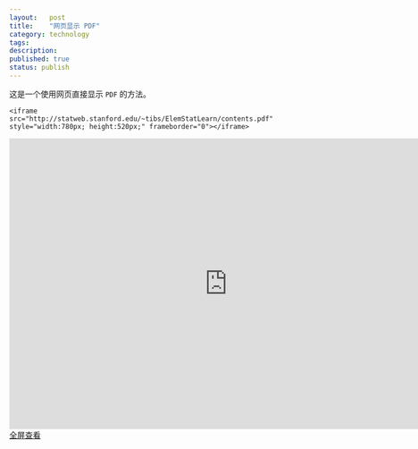 ```yaml
---
layout:   post
title:    "网页显示 PDF"
category: technology
tags:     
description: 
published: true
status: publish
---
```


这是一个使用网页直接显示 `PDF` 的方法。

    <iframe src="http://statweb.stanford.edu/~tibs/ElemStatLearn/contents.pdf" style="width:780px; height:520px;" frameborder="0"></iframe>
    

<iframe src="http://statweb.stanford.edu/~tibs/ElemStatLearn/contents.pdf" style="width:780px; height:520px;" frameborder="0"></iframe>

<a target="_blank" href="http://statweb.stanford.edu/~tibs/ElemStatLearn/contents.pdf">
<p style="margin-top: 0px;">全屏查看
</p>
</a>
